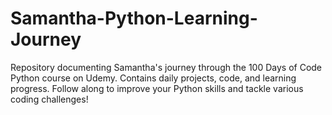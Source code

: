 # Samantha-Python-Learning-Journey
Repository documenting Samantha's journey through the 100 Days of Code Python course on Udemy. Contains daily projects, code, and learning progress. Follow along to improve your Python skills and tackle various coding challenges!

